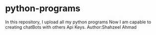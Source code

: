 # python-programs
In this repository, I upload all my python programs
Now I am capable to creating chatBots with others Api Keys.
Author:Shahzeel Ahmad
